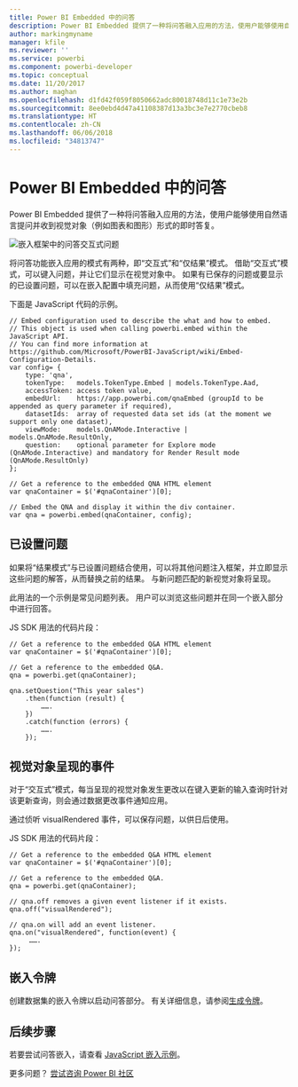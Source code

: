 ```yaml
---
title: Power BI Embedded 中的问答
description: Power BI Embedded 提供了一种将问答融入应用的方法，使用户能够使用自然语言提问。
author: markingmyname
manager: kfile
ms.reviewer: ''
ms.service: powerbi
ms.component: powerbi-developer
ms.topic: conceptual
ms.date: 11/20/2017
ms.author: maghan
ms.openlocfilehash: d1fd42f059f8050662adc80018748d11c1e73e2b
ms.sourcegitcommit: 8ee0ebd4d47a41108387d13a3bc3e7e2770cbeb8
ms.translationtype: HT
ms.contentlocale: zh-CN
ms.lasthandoff: 06/06/2018
ms.locfileid: "34813747"
---
```

# <a name="qa-in-power-bi-embedded"></a>Power BI Embedded 中的问答
Power BI Embedded 提供了一种将问答融入应用的方法，使用户能够使用自然语言提问并收到视觉对象（例如图表和图形）形式的即时答复。

![嵌入框架中的问答交互式问题](media/qanda/embedded-qanda.gif)

将问答功能嵌入应用的模式有两种，即“交互式”和“仅结果”模式。 借助“交互式”模式，可以键入问题，并让它们显示在视觉对象中。 如果有已保存的问题或要显示的已设置问题，可以在嵌入配置中填充问题，从而使用“仅结果”模式。

下面是 JavaScript 代码的示例。

```
// Embed configuration used to describe the what and how to embed.
// This object is used when calling powerbi.embed within the JavaScript API.
// You can find more information at https://github.com/Microsoft/PowerBI-JavaScript/wiki/Embed-Configuration-Details.
var config= {
    type: 'qna',
    tokenType:   models.TokenType.Embed | models.TokenType.Aad,
    accessToken: access token value,
    embedUrl:    https://app.powerbi.com/qnaEmbed (groupId to be appended as query parameter if required),
    datasetIds:  array of requested data set ids (at the moment we support only one dataset),
    viewMode:    models.QnAMode.Interactive | models.QnAMode.ResultOnly,
    question:    optional parameter for Explore mode (QnAMode.Interactive) and mandatory for Render Result mode (QnAMode.ResultOnly)
};

// Get a reference to the embedded QNA HTML element
var qnaContainer = $('#qnaContainer')[0];

// Embed the QNA and display it within the div container.
var qna = powerbi.embed(qnaContainer, config);
```

## <a name="set-question"></a>已设置问题
如果将“结果模式”与已设置问题结合使用，可以将其他问题注入框架，并立即显示这些问题的解答，从而替换之前的结果。 与新问题匹配的新视觉对象将呈现。

此用法的一个示例是常见问题列表。 用户可以浏览这些问题并在同一个嵌入部分中进行回答。

JS SDK 用法的代码片段：  

```        
// Get a reference to the embedded Q&A HTML element
var qnaContainer = $('#qnaContainer')[0];

// Get a reference to the embedded Q&A.
qna = powerbi.get(qnaContainer);

qna.setQuestion("This year sales")
    .then(function (result) {
        …….
    })
    .catch(function (errors) {
        …….
    });
```

## <a name="visual-rendered-event"></a>视觉对象呈现的事件
对于“交互式”模式，每当呈现的视觉对象发生更改以在键入更新的输入查询时针对该更新查询，则会通过数据更改事件通知应用。

通过侦听 visualRendered 事件，可以保存问题，以供日后使用。 

JS SDK 用法的代码片段：  

```
// Get a reference to the embedded Q&A HTML element
var qnaContainer = $('#qnaContainer')[0];

// Get a reference to the embedded Q&A.
qna = powerbi.get(qnaContainer);

// qna.off removes a given event listener if it exists.
qna.off("visualRendered");

// qna.on will add an event listener.
qna.on("visualRendered", function(event) {
     …….
});
```

## <a name="embed-token"></a>嵌入令牌
创建数据集的嵌入令牌以启动问答部分。 有关详细信息，请参阅[生成令牌](https://docs.microsoft.com/rest/api/power-bi/embedtoken)。

## <a name="next-steps"></a>后续步骤
若要尝试问答嵌入，请查看 [JavaScript 嵌入示例](https://microsoft.github.io/PowerBI-JavaScript/demo/)。

更多问题？ [尝试咨询 Power BI 社区](http://community.powerbi.com/)

